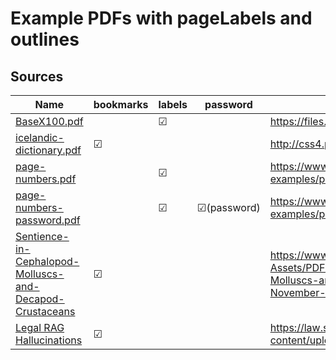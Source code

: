 # Example PDFs with pageLabels and outlines

## Sources
| Name | bookmarks | labels | password |source   |
|------|-----------|--------|----------|---|
|[BaseX100.pdf](BaseX100.pdf)||&#x2611;||https://files.basex.org/releases/10.0/BaseX100.pdf|
|[icelandic-dictionary.pdf](icelandic-dictionary.pdf)|&#x2611;||          |http://css4.pub/2015/icelandic/dictionary.pdf|
|[page-numbers.pdf](page-numbers.pdf)||&#x2611;||https://www.w3.org/WAI/WCAG22/working-examples/pdf-page-numbers/page-numbers|
|[page-numbers-password.pdf](page-numbers-password.pdf)||&#x2611;|&#x2611;(password)|https://www.w3.org/WAI/WCAG22/working-examples/pdf-page-numbers/page-numbers|
|[Sentience-in-Cephalopod-Molluscs-and-Decapod-Crustaceans](Sentience-in-Cephalopod-Molluscs-and-Decapod-Crustaceans-Final-Report-November-2021.pdf)|&#x2611;|||https://www.lse.ac.uk/News/News-Assets/PDFs/2021/Sentience-in-Cephalopod-Molluscs-and-Decapod-Crustaceans-Final-Report-November-2021.pdf|
|[Legal RAG Hallucinations](Legal_RAG_Hallucinations.pdf)|&#x2611;|||https://law.stanford.edu/wp-content/uploads/2024/05/Legal_RAG_Hallucinations.pdf|


